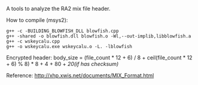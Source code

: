 A tools to analyze the RA2 mix file header.

How to compile (msys2):
```
g++ -c -BUILDING_BLOWFISH_DLL blowfish.cpp
g++ -shared -o blowfish.dll blowfish.o -Wl,--out-implib,libblowfish.a
g++ -c wskeycalu.cpp
g++ -o wskeycalu.exe wskeycalu.o -L. -lblowfish
```
Encrypted header:
    body_size = (file_count * 12 + 6) / 8 + ceil(file_count * 12 + 6) % 8) * 8 + 4 + 80 + *20(if has checksum)*

Reference: http://xhp.xwis.net/documents/MIX_Format.html